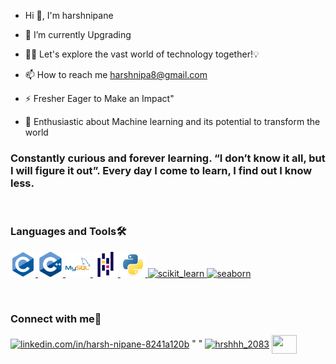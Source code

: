 
- Hi 👋, I'm harshnipane

- 🌱 I’m currently Upgrading

- 👨‍💻 Let's explore the vast world of technology together!💡

- 📫 How to reach me harshnipa8@gmail.com

- ⚡ Fresher Eager to Make an Impact"

- 🤖 Enthusiastic about Machine learning and its potential to transform the world

<h3>Constantly curious and forever learning. “I don’t know it all, but I will figure it out”. Every day I come to learn, I find out I know less.</h3>


<br>



<h3 align="left">Languages and Tools🛠️</h3>
<p align="left"> <a href="https://www.cprogramming.com/" target="_blank" rel="noreferrer"> <img src="https://raw.githubusercontent.com/devicons/devicon/master/icons/c/c-original.svg" alt="c" width="40" height="40"/> </a> <a href="https://www.w3schools.com/cpp/" target="_blank" rel="noreferrer"> <img src="https://raw.githubusercontent.com/devicons/devicon/master/icons/cplusplus/cplusplus-original.svg" alt="cplusplus" width="40" height="40"/> </a> <a href="https://www.mysql.com/" target="_blank" rel="noreferrer"> <img src="https://raw.githubusercontent.com/devicons/devicon/master/icons/mysql/mysql-original-wordmark.svg" alt="mysql" width="40" height="40"/> </a> <a href="https://pandas.pydata.org/" target="_blank" rel="noreferrer"> <img src="https://raw.githubusercontent.com/devicons/devicon/2ae2a900d2f041da66e950e4d48052658d850630/icons/pandas/pandas-original.svg" alt="pandas" width="40" height="40"/> </a> <a href="https://www.python.org" target="_blank" rel="noreferrer"> <img src="https://raw.githubusercontent.com/devicons/devicon/master/icons/python/python-original.svg" alt="python" width="40" height="40"/> </a> <a href="https://scikit-learn.org/" target="_blank" rel="noreferrer"> <img src="https://upload.wikimedia.org/wikipedia/commons/0/05/Scikit_learn_logo_small.svg" alt="scikit_learn" width="40" height="40"/> </a> <a href="https://seaborn.pydata.org/" target="_blank" rel="noreferrer"> <img src="https://seaborn.pydata.org/_images/logo-mark-lightbg.svg" alt="seaborn" width="40" height="40"/> </a> </p>
<br>


<h3 align="left">Connect with me🤝</h3>

<p align="left">
<a href="https://linkedin.com/in/linkedin.com/in/harsh-nipane-8241a120b" target="blank"><img align="center" src="https://raw.githubusercontent.com/rahuldkjain/github-profile-readme-generator/master/src/images/icons/Social/linked-in-alt.svg" alt="linkedin.com/in/harsh-nipane-8241a120b" height="30" width="40" /></a> " "
<a href="https://instagram.com/hrshhh_2083" target="blank"><img align="center" src="https://raw.githubusercontent.com/rahuldkjain/github-profile-readme-generator/master/src/images/icons/Social/instagram.svg" alt="hrshhh_2083" height="30" width="40" /></a>
  <a href="harshnipa8@gmail.com" target="blank"><img align="center" src="[[https://raw.githubusercontent.com/rahuldkjain/github-profile-readme-generator/master/src/images/icons/Social/instagram.svg](https://www.google.com/url?sa=i&url=https%3A%2F%2Fwww.logo.wine%2Flogo%2FGmail&psig=AOvVaw1Gvg42w8ydzaTygWWPToJk&ust=1710873926288000&source=images&cd=vfe&opi=89978449&ved=0CBMQjRxqFwoTCNCEnZW8_oQDFQAAAAAdAAAAABAE)https://www.google.com/url?sa=i&url=https%3A%2F%2Fwww.logo.wine%2Flogo%2FGmail&psig=AOvVaw1Gvg42w8ydzaTygWWPToJk&ust=1710873926288000&source=images&cd=vfe&opi=89978449&ved=0CBMQjRxqFwoTCNCEnZW8_oQDFQAAAAAdAAAAABAE](https://www.google.com/imgres?imgurl=https%3A%2F%2Fupload.wikimedia.org%2Fwikipedia%2Fcommons%2Fthumb%2F8%2F8c%2FGmail_Icon_%25282013-2020%2529.svg%2F2560px-Gmail_Icon_%25282013-2020%2529.svg.png&tbnid=__8z-UWA1E5cyM&vet=12ahUKEwjJx873vP6EAxW6oWMGHRx2AZoQMygHegQIARBh..i&imgrefurl=https%3A%2F%2Fen.m.wikipedia.org%2Fwiki%2FFile%3AGmail_Icon_(2013-2020).svg&docid=P_NRumukm6GfTM&w=2560&h=1862&q=gmail%20logo%20svg&ved=2ahUKEwjJx873vP6EAxW6oWMGHRx2AZoQMygHegQIARBh)https://www.google.com/imgres?imgurl=https%3A%2F%2Fupload.wikimedia.org%2Fwikipedia%2Fcommons%2Fthumb%2F8%2F8c%2FGmail_Icon_%25282013-2020%2529.svg%2F2560px-Gmail_Icon_%25282013-2020%2529.svg.png&tbnid=__8z-UWA1E5cyM&vet=12ahUKEwjJx873vP6EAxW6oWMGHRx2AZoQMygHegQIARBh..i&imgrefurl=https%3A%2F%2Fen.m.wikipedia.org%2Fwiki%2FFile%3AGmail_Icon_(2013-2020).svg&docid=P_NRumukm6GfTM&w=2560&h=1862&q=gmail%20logo%20svg&ved=2ahUKEwjJx873vP6EAxW6oWMGHRx2AZoQMygHegQIARBh" height="30" width="40" /></a>
</p>


